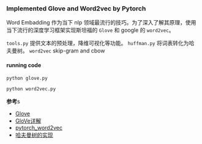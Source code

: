 ### Implemented Glove and Word2vec by Pytorch
Word Embadding 作为当下 nlp 领域最流行的技巧。为了深入了解其原理，使用当下流行的深度学习框架实现斯坦福的 `Glove` 和 google 的 `word2vec`。

`tools.py` 提供文本的预处理，降维可视化等功能。
`huffman.py` 将词表转化为哈夫曼树。
`word2vec` skip-gram and cbow




#### running code
```python
python glove.py

python word2vec.py
```


**参考**s
* [Glove](https://nlp.stanford.edu/projects/glove/)
* [GloVe详解](http://www.fanyeong.com/2018/02/19/glove-in-detail/)
* [pytorch_word2vec](https://github.com/bamtercelboo/pytorch_word2vec)
* [
哈夫曼树的实现](https://blog.csdn.net/IT_iverson/article/details/79018505)
